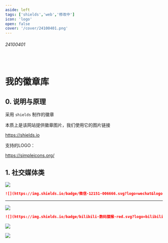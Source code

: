```yaml
---
aside: left
tags: ['shields','web','修改中']
icon: 'logo'
open: false
cover: '/cover/24100401.png'
---
```

 
###### 24100401
 
<br/>

# 我的徽章库

## 0. 说明与原理

采用 `shields` 制作的徽章  

本质上是该网站提供徽章图片，我们使用它的图片链接  

https://shields.io  

支持的LOGO：  

https://simpleicons.org/


## 1. 社交媒体类


![](https://img.shields.io/badge/微信-12151-006666.svg?logo=wechat&logoColor=white&labelColor=006633)

```md
![](https://img.shields.io/badge/微信-12151-006666.svg?logo=wechat&logoColor=white&labelColor=006633)
```


---

![](https://img.shields.io/badge/bilibili-数码猿猴-red.svg?logo=bilibili&logoColor=white&labelColor=FF6666)

```md
![](https://img.shields.io/badge/bilibili-数码猿猴-red.svg?logo=bilibili&logoColor=white&labelColor=FF6666)

```

![](https://img.shields.io/badge/vitepress-power-red.svg?logo=vitepress&logoColor=white&labelColor=79bfc9)

![](https://img.shields.io/badge/黔ICP备-2023015500号_3-black.svg?logo=codementor&logoColor=white&labelColor=black)

